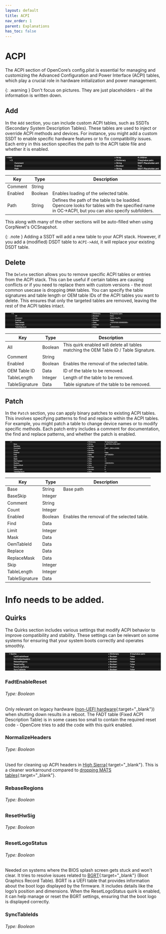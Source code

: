 ```yaml
---
layout: default
title: ACPI
nav_order: 1
parent: Explanations
has_toc: false
---
```


# ACPI

The ACPI section of OpenCore’s config.plist is essential for managing and customizing the Advanced Configuration and Power Interface (ACPI) tables, which play a crucial role in hardware initialization and power management.

{: .warning }
Don't focus on pictures. They are just placeholders - all the information is written down.

## Add
In the ``Add`` section, you can include custom ACPI tables, such as SSDTs (Secondary System Description Tables). These tables are used to inject or override ACPI methods and devices. For instance, you might add a custom SSDT to enable specific hardware features or to fix compatibility issues. Each entry in this section specifies the path to the ACPI table file and whether it is enabled.

[![ACPI->Add](/assets/config.plist/ACPI->Add.png)](/assets/config.plist/ACPI->Add.png)

| Key     | Type    | Description                                                                                                                                      |
| ------- | ------- | ------------------------------------------------------------------------------------------------------------------------------------------------ |
| Comment | String  |                                                                                                                                                  |
| Enabled | Boolean | Enables loading of the selected table.                                                                                                     |
| Path    | String  | Defines the path of the table to be loadded. Opencore looks for tables with the specified name in OC->ACPI, but you can also specify subfolders. |

This along with many of the other sections will be auto-filled when using CorpNewt's OCSnapshot.

{: .note }
Adding a SSDT will add a new table to your ACPI stack. However, if you add a (modified) DSDT table to ``ACPI->Add``, it will replace your existing DSDT table.

## Delete
The ``Delete`` section allows you to remove specific ACPI tables or entries from the ACPI stack. This can be useful if certain tables are causing conflicts or if you need to replace them with custom versions - the most common usecase is dropping ``DMAR`` tables. You can specify the table signatures and table length or OEM table IDs of the ACPI tables you want to delete. This ensures that only the targeted tables are removed, leaving the rest of the ACPI tables intact.

[![ACPI->Block](/assets/config.plist/ACPI->Block.png)](/assets/config.plist/ACPI->Block.png)

| Key            | Type    | Description                                                                            |
| -------------- | ------- | -------------------------------------------------------------------------------------- |
| All            | Boolean | This quirk enabled will delete all tables matching the OEM Table ID / Table Signature. |
| Comment        | String  |                                                                                        |
| Enabled        | Boolean | Enables the removal of the selected table.                                             |
| OEM Table ID   | Data    | ID of the table to be removed.                                                         |
| TableLength    | Integer | Length of the table to be removed.                                                     |
| TableSignature | Data    | Table signature of the table to be removed.                                            |

## Patch
In the ``Patch`` section, you can apply binary patches to existing ACPI tables. This involves specifying patterns to find and replace within the ACPI tables. For example, you might patch a table to change device names or to modify specific methods. Each patch entry includes a comment for documentation, the find and replace patterns, and whether the patch is enabled.

[![ACPI->Patch](/assets/config.plist/ACPI->Patch.png)](/assets/config.plist/ACPI->Patch.png)

| Key            | Type    | Description                                |
| -------------- | ------- | ------------------------------------------ |
| Base           | String  | Base path                                  |
| BaseSkip       | Integer |                                            |
| Comment        | String  |                                            |
| Count          | Integer |                                            |
| Enabled        | Boolean | Enables the removal of the selected table. |
| Find           | Data    |                                            |
| Limit          | Integer |                                            |
| Mask           | Data    |                                            |
| OemTableId     | Data    |                                            |
| Replace        | Data    |                                            |
| ReplaceMask    | Data    |                                            |
| Skip           | Integer |                                            |
| TableLength    | Integer |                                            |
| TableSignature | Data    |                                            |

# Info needs to be added.

## Quirks

The Quirks section includes various settings that modify ACPI behavior to improve compatibility and stability. These settings can be relevant on some systems for ensuring that your system boots correctly and operates smoothly.

[![ACPI->Quirks](/assets/config.plist/ACPI->Quirks.png)](/assets/config.plist/ACPI->Quirks.png)

### FadtEnableReset
###### Type: Boolean
Only relevant on legacy hardware ([non-UEFI hardware](https://en.wikipedia.org/wiki/BIOS){:target="_blank"}) when shutting down results in a reboot. The FADT table (Fixed ACPI Description Table) is in some cases too small to contain the required reset code - OpenCore tries to add the code with this quirk enabled.

### NormalizeHeaders
###### Type: Boolean
Used for cleaning up ACPI headers in [High Sierra](https://alextjam.es/debugging-appleacpiplatform/){:target="_blank"}. This is a cleaner workarround compared to [dropping MATS tables](https://www.insanelymac.com/forum/topic/324194-pre-release-macos-high-sierra/page/10/#comment-2437554){:target="_blank"}.  

### RebaseRegions
###### Type: Boolean

### ResetHwSig
###### Type: Boolean

### ResetLogoStatus
###### Type: Boolean

Needed on systems where the BIOS splash screen gets stuck and won't clear. It tries to resolve issues related to [BGRT](https://wiki.osdev.org/BGRT){:target="_blank"} (Boot Graphics Record Table). BGRT is a UEFI table that provides information about the boot logo displayed by the firmware. It includes details like the logo’s position and dimensions. When the ResetLogoStatus quirk is enabled, it can help manage or reset the BGRT settings, ensuring that the boot logo is displayed correctly.

### SyncTableIds
###### Type: Boolean

